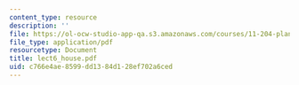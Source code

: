 ```yaml
---
content_type: resource
description: ''
file: https://ol-ocw-studio-app-qa.s3.amazonaws.com/courses/11-204-planning-communications-and-digital-media-fall-2004/c766e4ae8599dd1384d128ef702a6ced_lect6_house.pdf
file_type: application/pdf
resourcetype: Document
title: lect6_house.pdf
uid: c766e4ae-8599-dd13-84d1-28ef702a6ced
---
```

